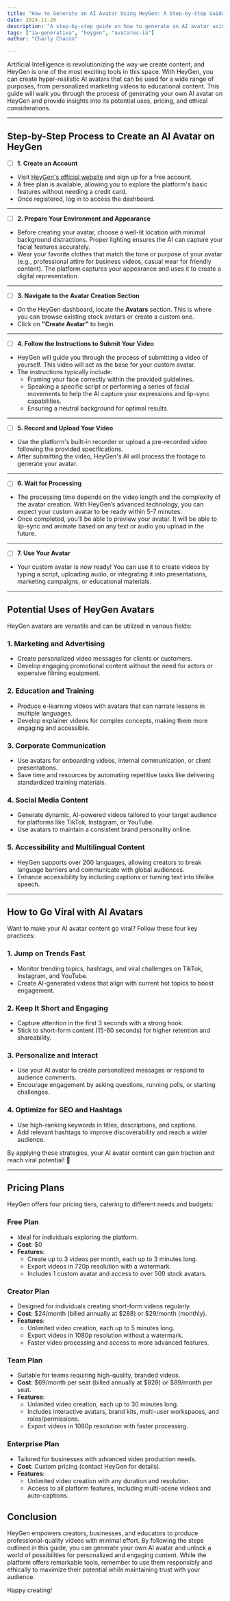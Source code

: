 ```yaml
---
title: "How to Generate an AI Avatar Using HeyGen: A Step-by-Step Guide"
date: 2024-11-26
description: "A step-by-step guide on how to generate an AI avatar using HeyGen, explore its potential uses, pricing, and ethical considerations."
tags: ["ia-generativa", "heygen", "avatares-ia"]
author: "Charly Chacón"

---
```


Artificial Intelligence is revolutionizing the way we create content, and HeyGen is one of the most exciting tools in this space. With HeyGen, you can create hyper-realistic AI avatars that can be used for a wide range of purposes, from personalized marketing videos to educational content. This guide will walk you through the process of generating your own AI avatar on HeyGen and provide insights into its potential uses, pricing, and ethical considerations.

---

## **Step-by-Step Process to Create an AI Avatar on HeyGen**

- [ ] **1. Create an Account**

- Visit [HeyGen's official website](https://app.heygen.com/home) and sign up for a free account.
- A free plan is available, allowing you to explore the platform's basic features without needing a credit card.
- Once registered, log in to access the dashboard.

---

- [ ] **2. Prepare Your Environment and Appearance**

- Before creating your avatar, choose a well-lit location with minimal background distractions. Proper lighting ensures the AI can capture your facial features accurately.
- Wear your favorite clothes that match the tone or purpose of your avatar (e.g., professional attire for business videos, casual wear for friendly content). The platform captures your appearance and uses it to create a digital representation.

---

- [ ] **3. Navigate to the Avatar Creation Section**

- On the HeyGen dashboard, locate the **Avatars** section. This is where you can browse existing stock avatars or create a custom one.
- Click on **"Create Avatar"** to begin.

---

- [ ] **4. Follow the Instructions to Submit Your Video**

- HeyGen will guide you through the process of submitting a video of yourself. This video will act as the base for your custom avatar.
- The instructions typically include:
  - Framing your face correctly within the provided guidelines.
  - Speaking a specific script or performing a series of facial movements to help the AI capture your expressions and lip-sync capabilities.
  - Ensuring a neutral background for optimal results.

---

- [ ] **5. Record and Upload Your Video**

- Use the platform's built-in recorder or upload a pre-recorded video following the provided specifications.
- After submitting the video, HeyGen's AI will process the footage to generate your avatar.

---

- [ ] **6. Wait for Processing**

- The processing time depends on the video length and the complexity of the avatar creation. With HeyGen’s advanced technology, you can expect your custom avatar to be ready within 5-7 minutes.
- Once completed, you’ll be able to preview your avatar. It will be able to lip-sync and animate based on any text or audio you upload in the future.

---

- [ ] **7. Use Your Avatar**

- Your custom avatar is now ready! You can use it to create videos by typing a script, uploading audio, or integrating it into presentations, marketing campaigns, or educational materials.

---

## **Potential Uses of HeyGen Avatars**

HeyGen avatars are versatile and can be utilized in various fields:

### **1. Marketing and Advertising**

- Create personalized video messages for clients or customers.
- Develop engaging promotional content without the need for actors or expensive filming equipment.

### **2. Education and Training**

- Produce e-learning videos with avatars that can narrate lessons in multiple languages.
- Develop explainer videos for complex concepts, making them more engaging and accessible.

### **3. Corporate Communication**

- Use avatars for onboarding videos, internal communication, or client presentations.
- Save time and resources by automating repetitive tasks like delivering standardized training materials.

### **4. Social Media Content**

- Generate dynamic, AI-powered videos tailored to your target audience for platforms like TikTok, Instagram, or YouTube.
- Use avatars to maintain a consistent brand personality online.

### **5. Accessibility and Multilingual Content**

- HeyGen supports over 200 languages, allowing creators to break language barriers and communicate with global audiences.
- Enhance accessibility by including captions or turning text into lifelike speech.

---

## **How to Go Viral with AI Avatars**

Want to make your AI avatar content go viral? Follow these four key practices:

### **1. Jump on Trends Fast**  
- Monitor trending topics, hashtags, and viral challenges on TikTok, Instagram, and YouTube.  
- Create AI-generated videos that align with current hot topics to boost engagement.  

### **2. Keep It Short and Engaging**  
- Capture attention in the first 3 seconds with a strong hook.  
- Stick to short-form content (15-60 seconds) for higher retention and shareability.  

### **3. Personalize and Interact**  
- Use your AI avatar to create personalized messages or respond to audience comments.  
- Encourage engagement by asking questions, running polls, or starting challenges.  

### **4. Optimize for SEO and Hashtags**  
- Use high-ranking keywords in titles, descriptions, and captions.  
- Add relevant hashtags to improve discoverability and reach a wider audience.  

By applying these strategies, your AI avatar content can gain traction and reach viral potential! 🚀  

---


## **Pricing Plans**

HeyGen offers four pricing tiers, catering to different needs and budgets:

### **Free Plan**

- Ideal for individuals exploring the platform.
- **Cost**: $0
- **Features**:
  - Create up to 3 videos per month, each up to 3 minutes long.
  - Export videos in 720p resolution with a watermark.
  - Includes 1 custom avatar and access to over 500 stock avatars.

### **Creator Plan**

- Designed for individuals creating short-form videos regularly.
- **Cost**: $24/month (billed annually at $288) or $29/month (monthly).
- **Features**:
  - Unlimited video creation, each up to 5 minutes long.
  - Export videos in 1080p resolution without a watermark.
  - Faster video processing and access to more advanced features.

### **Team Plan**

- Suitable for teams requiring high-quality, branded videos.
- **Cost**: $69/month per seat (billed annually at $828) or $89/month per seat.
- **Features**:
  - Unlimited video creation, each up to 30 minutes long.
  - Includes interactive avatars, brand kits, multi-user workspaces, and roles/permissions.
  - Export videos in 1080p resolution with faster processing.

### **Enterprise Plan**

- Tailored for businesses with advanced video production needs.
- **Cost**: Custom pricing (contact HeyGen for details).
- **Features**:
  - Unlimited video creation with any duration and resolution.
  - Access to all platform features, including multi-scene videos and auto-captions.


## **Conclusion**

HeyGen empowers creators, businesses, and educators to produce professional-quality videos with minimal effort. By following the steps outlined in this guide, you can generate your own AI avatar and unlock a world of possibilities for personalized and engaging content. While the platform offers remarkable tools, remember to use them responsibly and ethically to maximize their potential while maintaining trust with your audience.

Happy creating!
